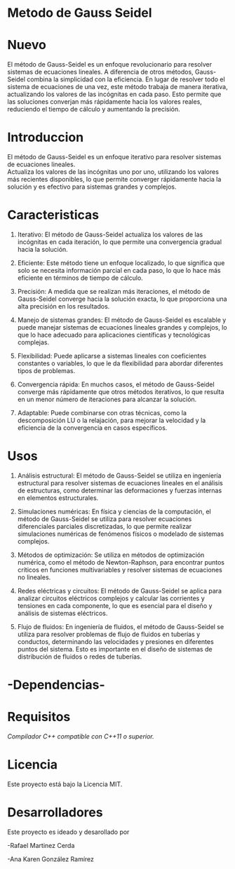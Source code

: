 # Metodo de Gauss Seidel

# Nuevo
El método de Gauss-Seidel es un enfoque revolucionario para resolver sistemas de ecuaciones lineales. A diferencia de otros métodos, Gauss-Seidel combina la simplicidad con la eficiencia. En lugar de resolver todo el sistema de ecuaciones de una vez, este método trabaja de manera iterativa, actualizando los valores de las incógnitas en cada paso. Esto permite que las soluciones converjan más rápidamente hacia los valores reales, reduciendo el tiempo de cálculo y aumentando la precisión.

# Introduccion
El método de Gauss-Seidel es un enfoque iterativo para resolver sistemas de ecuaciones lineales.  
Actualiza los valores de las incógnitas uno por uno, utilizando los valores más recientes disponibles, lo que permite converger rápidamente hacia la solución y es efectivo para sistemas grandes y complejos.

# Caracteristicas 
1. Iterativo: El método de Gauss-Seidel actualiza los valores de las incógnitas en cada iteración, lo que permite una convergencia gradual hacia la solución.

2. Eficiente: Este método tiene un enfoque localizado, lo que significa que solo se necesita información parcial en cada paso, lo que lo hace más eficiente en términos de tiempo de cálculo.

3. Precisión: A medida que se realizan más iteraciones, el método de Gauss-Seidel converge hacia la solución exacta, lo que proporciona una alta precisión en los resultados.

4. Manejo de sistemas grandes: El método de Gauss-Seidel es escalable y puede manejar sistemas de ecuaciones lineales grandes y complejos, lo que lo hace adecuado para aplicaciones científicas y tecnológicas complejas.

5. Flexibilidad: Puede aplicarse a sistemas lineales con coeficientes constantes o variables, lo que le da flexibilidad para abordar diferentes tipos de problemas.

6. Convergencia rápida: En muchos casos, el método de Gauss-Seidel converge más rápidamente que otros métodos iterativos, lo que resulta en un menor número de iteraciones para alcanzar la solución.

7. Adaptable: Puede combinarse con otras técnicas, como la descomposición LU o la relajación, para mejorar la velocidad y la eficiencia de la convergencia en casos específicos.

# Usos
1. Análisis estructural: El método de Gauss-Seidel se utiliza en ingeniería estructural para resolver sistemas de ecuaciones lineales en el análisis de estructuras, como determinar las deformaciones y fuerzas internas en elementos estructurales.

2. Simulaciones numéricas: En física y ciencias de la computación, el método de Gauss-Seidel se utiliza para resolver ecuaciones diferenciales parciales discretizadas, lo que permite realizar simulaciones numéricas de fenómenos físicos o modelado de sistemas complejos.

3. Métodos de optimización: Se utiliza en métodos de optimización numérica, como el método de Newton-Raphson, para encontrar puntos críticos en funciones multivariables y resolver sistemas de ecuaciones no lineales.

4. Redes eléctricas y circuitos: El método de Gauss-Seidel se aplica para analizar circuitos eléctricos complejos y calcular las corrientes y tensiones en cada componente, lo que es esencial para el diseño y análisis de sistemas eléctricos.

5. Flujo de fluidos: En ingeniería de fluidos, el método de Gauss-Seidel se utiliza para resolver problemas de flujo de fluidos en tuberías y conductos, determinando las velocidades y presiones en diferentes puntos del sistema. Esto es importante en el diseño de sistemas de distribución de fluidos o redes de tuberías.

# -Dependencias-

# Requisitos
*Compilador C++ compatible con C++11 o superior.*

# Licencia
Este proyecto está bajo la Licencia MIT.

# Desarrolladores
Este proyecto es ideado y desarollado por

-Rafael Martinez Cerda 

-Ana Karen González Ramírez
